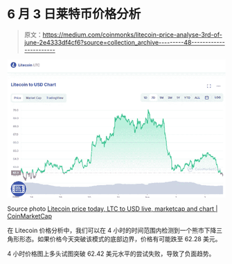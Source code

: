 # 6 月 3 日莱特币价格分析

> 原文：<https://medium.com/coinmonks/litecoin-price-analyse-3rd-of-june-2e4333df4cf6?source=collection_archive---------48----------------------->

![](img/95ad03b3cb597262e16f6a2c1e84560e.png)

Source photo [Litecoin price today, LTC to USD live, marketcap and chart | CoinMarketCap](https://coinmarketcap.com/currencies/litecoin/)

在 Litecoin 价格分析中，我们可以在 4 小时的时间范围内检测到一个熊市下降三角形形态。如果价格今天突破该模式的底部边界，价格有可能跌至 62.28 美元。

4 小时价格图上多头试图突破 62.42 美元水平的尝试失败，导致了负面趋势。